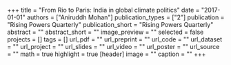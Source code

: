 +++
title = "From Rio to Paris: India in global climate politics"
date = "2017-01-01"
authors = ["Aniruddh Mohan"]
publication_types = ["2"]
publication = "Rising Powers Quarterly"
publication_short = "Rising Powers Quarterly"
abstract = ""
abstract_short = ""
image_preview = ""
selected = false
projects = []
tags = []
url_pdf = ""
url_preprint = ""
url_code = ""
url_dataset = ""
url_project = ""
url_slides = ""
url_video = ""
url_poster = ""
url_source = ""
math = true
highlight = true
[header]
image = ""
caption = ""
+++
